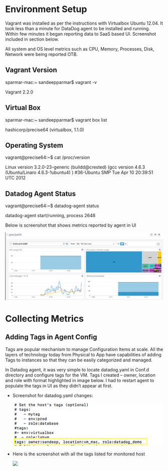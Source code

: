 # Environment Setup
Vagrant was installed as per the instructions with Virtualbox Ubuntu 12.04. 
It took less than a minute for DataDog agent to be installed and running. Within few minutes it began reporting data to SaaS based UI. Screenshot included in section below. 

All system and OS level metrics such as CPU, Memory, Processes, Disk, Network were being reported OTB.

## Vagrant Version
sparmar-mac:~ sandeepparmar$ vagrant -v

Vagrant 2.2.0

## Virtual Box
sparmar-mac:~ sandeepparmar$ vagrant box list

hashicorp/precise64 (virtualbox, 1.1.0)

## Operating System
vagrant@precise64:~$ cat /proc/version

Linux version 3.2.0-23-generic (buildd@crested) (gcc version 4.6.3 (Ubuntu/Linaro 4.6.3-1ubuntu4) ) #36-Ubuntu SMP Tue Apr 10 20:39:51 UTC 2012

## Datadog Agent Status

vagrant@precise64:~$ datadog-agent status 

datadog-agent start/running, process 2648

Below is screenshot that shows metrics reported by agent in UI

<img src="Images/Dashboard_Metrics.png" width="1200">


# Collecting Metrics

## Adding Tags in Agent Config
Tags are popular mechanism to manage Configuration Items at scale. All the layers of technology today from Physical to App have capabilities of adding Tags to instances so that they can be easily categorized and managed. 

In Datadog agent, it was very simple to locate datadog.yaml in Conf.d directory  and configure tags for the VM. Tags I created – owner, location and role with format highlighted in image below. I had to restart agent to populate the tags in UI as they didn’t appear at first. 

* Screenshot for datadog.yaml changes:

  <img src="Images/Tags.png" width="500">
  
* Here is the screenshot with all the tags listed for monitored host

  <img src="Images/Host_map_tag" width="500">
  
  
 
  
 



  
  








 
